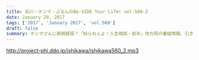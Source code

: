 ```yaml
---
title: 石川・ホンマ・ぶるんのBe-SIDE Your Life! vol.560-2
date: January 20, 2017
tags: ['2017', 'January 2017', 'vol.560']
draft: false
summary: ホンマさんに脱税疑惑？「知らねぇよ！人生相談・前半」地方局の番組情報、引き続きお待ちしてます！SAITO
---
```


http://project-phi.ddo.jp/ishikawa/ishikawa560_2.mp3